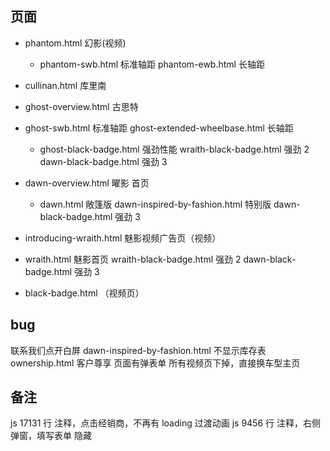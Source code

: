 ## 页面

- phantom.html 幻影(视频)

  - phantom-swb.html 标准轴距
    phantom-ewb.html 长轴距

- cullinan.html 库里南

- ghost-overview.html 古思特
- ghost-swb.html 标准轴距
  ghost-extended-wheelbase.html 长轴距
  - ghost-black-badge.html 强劲性能
    wraith-black-badge.html 强劲 2
    dawn-black-badge.html 强劲 3

* dawn-overview.html 曜影 首页

  - dawn.html 敞篷版
    dawn-inspired-by-fashion.html 特别版
    dawn-black-badge.html 强劲 3

* introducing-wraith.html 魅影视频广告页（视频）
* wraith.html 魅影首页
  wraith-black-badge.html 强劲 2
  dawn-black-badge.html 强劲 3

* black-badge.html （视频页）

## bug

联系我们点开白屏
dawn-inspired-by-fashion.html 不显示库存表
ownership.html 客户尊享 页面有弹表单
所有视频页下掉，直接换车型主页

## 备注

js 17131 行 注释，点击经销商，不再有 loading 过渡动画
js 9456 行 注释，右侧弹窗，填写表单 隐藏
